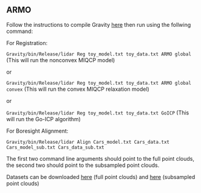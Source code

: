 

## ARMO
Follow the instructions to compile Gravity [here](https://github.com/coin-or/Gravity) then run using the follwing command:

For Registration:

`Gravity/bin/Release/lidar Reg toy_model.txt toy_data.txt ARMO global` (This will run the nonconvex MIQCP model)

or 

`Gravity/bin/Release/lidar Reg toy_model.txt toy_data.txt ARMO global convex` (This will run the convex MIQCP relaxation model)

or

`Gravity/bin/Release/lidar Reg toy_model.txt toy_data.txt GoICP` (This will run the Go-ICP algorithm)

For Boresight Alignment:

`Gravity/bin/Release/lidar Align Cars_model.txt Cars_data.txt Cars_model_sub.txt Cars_data_sub.txt`

The first two command line arguments should point to the full point clouds, the second two should point to the subsampled point clouds.

Datasets can be downloaded [here](https://c6cff554-9579-44a7-959e-fab75fd5d22a.usrfiles.com/archives/c6cff5_402c21969b5d4bc49a340f97607027b1.zip) (full point clouds) and [here](https://c6cff554-9579-44a7-959e-fab75fd5d22a.usrfiles.com/archives/c6cff5_e271c09cc9824d0686aed597678615ec.zip) (subsampled point clouds)

